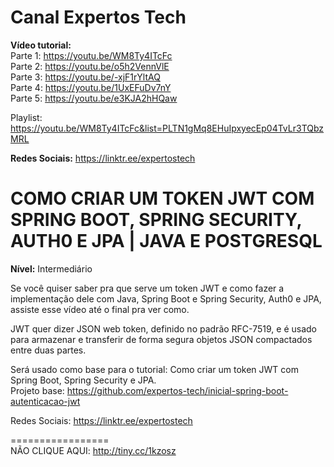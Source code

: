 # Canal Expertos Tech

**Vídeo tutorial:** </br>
Parte 1: https://youtu.be/WM8Ty4ITcFc<br>
Parte 2: https://youtu.be/o5h2VennVlE<br>
Parte 3: https://youtu.be/-xjF1rYltAQ<br>
Parte 4: https://youtu.be/1UxEFuDv7nY<br>
Parte 5: https://youtu.be/e3KJA2hHQaw

Playlist: https://youtu.be/WM8Ty4ITcFc&list=PLTN1gMq8EHuIpxyecEp04TvLr3TQbzMRL

**Redes Sociais:** https://linktr.ee/expertostech  

# COMO CRIAR UM TOKEN JWT COM SPRING BOOT, SPRING SECURITY, AUTH0 E JPA | JAVA E POSTGRESQL

**Nível:** Intermediário

Se você quiser saber pra que serve um token JWT e como fazer a implementação dele com Java, Spring Boot e Spring Security, Auth0 e JPA, assiste esse vídeo até o final pra ver como.

JWT quer dizer JSON web token, definido no padrão RFC-7519, e é usado para armazenar e transferir de forma segura objetos JSON compactados entre duas partes. 

Será usado como base para o tutorial: Como criar um token JWT com Spring Boot, Spring Security e JPA.<br>
Projeto base: https://github.com/expertos-tech/inicial-spring-boot-autenticacao-jwt


Redes Sociais: https://linktr.ee/expertostech

=================  
NÃO CLIQUE AQUI: http://tiny.cc/1kzosz 
